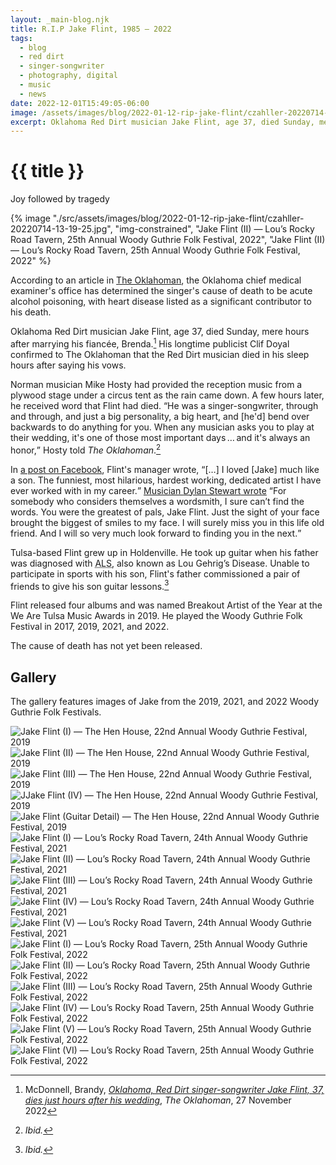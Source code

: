 ```yaml
---
layout: _main-blog.njk
title: R.I.P Jake Flint, 1985‍ ‍–‍ ‍2022
tags: 
  - blog
  - red dirt
  - singer-songwriter
  - photography, digital
  - music
  - news
date: 2022-12-01T15:49:05-06:00
image: /assets/images/blog/2022-01-12-rip-jake-flint/czahller-20220714-13-19-25.jpg
excerpt: Oklahoma Red Dirt musician Jake Flint, age 37, died Sunday, mere hours after marrying his fiancée, Brenda.
---
```

<!-- markdownlint-disable MD025 -->
<hgroup><stack-l>

# {{ title }}

<p>Joy followed by tragedy</p></stack-l></hgroup>
<!-- markdownlint-enable MD025 --><mpb-dialog-img>

{% image "./src/assets/images/blog/2022-01-12-rip-jake-flint/czahller-20220714-13-19-25.jpg", "img-constrained", "Jake Flint (II) — Lou’s Rocky Road Tavern, 25th Annual Woody Guthrie Folk Festival, 2022", "Jake Flint (II) — Lou’s Rocky Road Tavern, 25th Annual Woody Guthrie Folk Festival, 2022" %}</mpb-dialog-img>

<mpb-callout type="note" title="Update">

According to an article in <a href="https://www.oklahoman.com/story/lifestyle/2023/06/22/oklahoma-songwriter-jake-flints-cause-of-death-revealed-in-me-report/70348895007/" target="_blank" rel="external noopener">The Oklahoman</a>, the Oklahoma chief medical examiner's office has determined the singer's cause of death to be acute alcohol poisoning, with heart disease listed as a significant contributor to his death.
</mpb-callout>
<div class="drop-cap">

Oklahoma Red Dirt musician <span class="h-card p-name">Jake Flint</span>, age 37, died <time datetime="2022-27-11">Sunday</time>, mere hours after marrying his fiancée, Brenda.[^1] His longtime publicist Clif Doyal confirmed to The Oklahoman that the Red Dirt musician died in his sleep hours after saying his vows.
</div>

[^1]: <span class="h-card p-name">McDonnell, Brandy</span>, <cite class="short-work"><a href="https://www.usatoday.com/story/entertainment/2022/11/29/jake-flint-death-obit-oklaoma-red-dirt-singer-songwriter-dies-hours-after-wedding/69683252007/" target="_blank" rel="external noopener">Oklahoma, Red Dirt singer-songwriter Jake Flint, 37, dies just hours after his wedding</a></cite>, <cite>The Oklahoman</cite>, <time datetime="2022-27-11">27 November 2022</time>

Norman musician <span class="h-card p-name">Mike Hosty</span> had provided the reception music from a plywood stage under a circus tent as the rain came down. A few hours later, he received word that Flint had died. <q>He was a singer-songwriter, through and through, and just a big personality, a big heart, and [he'd] bend over backwards to do anything for you. When any musician asks you to play at their wedding, it's one of those most important days&thinsp;&hellip;&thinsp;and it's always an honor,</q> Hosty told <cite>The Oklahoman</cite>.[^2]

[^2]: <cite>Ibid.</cite>

In <a href="https://www.facebook.com/photo/?fbid=8734217313255834&set=a.145017645509220" target="_blank" rel="external noopener">a post on Facebook</a>, Flint's manager wrote, <q>[&hellip;] I loved [Jake] much like a son. The funniest, most hilarious, hardest working, dedicated artist I have ever worked with in my career.</q> <a href="https://www.facebook.com/photo/?fbid=6351038078243728&set=a.1141825489165039" target="_blank" rel="external noopener">Musician <span class="h-card p-name">Dylan Stewart</span> wrote</a> <q>For somebody who considers themselves a wordsmith, I sure can’t find the words. You were the greatest of pals, Jake Flint. Just the sight of your face brought the biggest of smiles to my face. I will surely miss you in this life old friend. And I will so very much look forward to finding you in the next.</q>

Tulsa-based Flint grew up in Holdenville. He took up guitar when his father was diagnosed with <abbr title="Amyotrophic lateral sclerosis">ALS</abbr>, also known as <span class="h-card p-name">Lou Gehrig</span>&rsquo;s Disease. Unable to participate in sports with his son, Flint's father commissioned a pair of friends to give his son guitar lessons.[^3]

[^3]: <cite>Ibid.</cite>

Flint released four albums and was named Breakout Artist of the Year at the We Are Tulsa Music Awards in <time datetime="2019">2019</time>. He played the Woody Guthrie Folk Festival in <time datetime="2017-07">2017</time>, <time datetime="2019-07">2019</time>, <time datetime="2021-07">2021</time>, and <time datetime="2022-07">2022</time>.

The cause of death has not yet been released.

## Gallery

The gallery features images of Jake from the <time datetime="2019">2019</time>, <time datetime="2021">2021</time>, and <time datetime="2022">2022</time> Woody Guthrie Folk Festivals.

<mpb-dialog-gallery hint rel cols="8">
  
  ![Jake Flint (I) — The Hen House, 22nd Annual Woody Guthrie Festival, 2019](/assets/images/blog/2022-01-12-rip-jake-flint/czahller-20190713-15-35-28.jpg)
  ![Jake Flint (II) — The Hen House, 22nd Annual Woody Guthrie Festival, 2019](/assets/images/blog/2022-01-12-rip-jake-flint/czahller-20190713-15-36-47.jpg)
  ![Jake Flint (III) — The Hen House, 22nd Annual Woody Guthrie Festival, 2019](/assets/images/blog/2022-01-12-rip-jake-flint/czahller-20190713-15-37-00.jpg)
  ![JJake Flint (IV) — The Hen House, 22nd Annual Woody Guthrie Festival, 2019](/assets/images/blog/2022-01-12-rip-jake-flint/czahller-20190713-15-40-07.jpg)
  ![Jake Flint (Guitar Detail) — The Hen House, 22nd Annual Woody Guthrie Festival, 2019](/assets/images/blog/2022-01-12-rip-jake-flint/czahller-20190713-15-50-55.jpg)
  ![Jake Flint (I) — Lou’s Rocky Road Tavern, 24th Annual Woody Guthrie Festival, 2021](/assets/images/blog/2022-01-12-rip-jake-flint/czahller-20210716-13-02-32.jpg)
  ![Jake Flint (II) — Lou’s Rocky Road Tavern, 24th Annual Woody Guthrie Festival, 2021](/assets/images/blog/2022-01-12-rip-jake-flint/czahller-20210716-13-02-54.jpg)
  ![Jake Flint (III) — Lou’s Rocky Road Tavern, 24th Annual Woody Guthrie Festival, 2021](/assets/images/blog/2022-01-12-rip-jake-flint/czahller-20210716-13-03-10.jpg)
  ![Jake Flint (IV) — Lou’s Rocky Road Tavern, 24th Annual Woody Guthrie Festival, 2021](/assets/images/blog/2022-01-12-rip-jake-flint/czahller-20210716-13-03-28.jpg)
  ![Jake Flint (V) — Lou’s Rocky Road Tavern, 24th Annual Woody Guthrie Festival, 2021](/assets/images/blog/2022-01-12-rip-jake-flint/czahller-20210716-13-36-13.jpg)
  ![Jake Flint (I) — Lou’s Rocky Road Tavern, 25th Annual Woody Guthrie Folk Festival, 2022](/assets/images/blog/2022-01-12-rip-jake-flint/czahller-20220714-13-18-19.jpg)
  ![Jake Flint (II) — Lou’s Rocky Road Tavern, 25th Annual Woody Guthrie Folk Festival, 2022](/assets/images/blog/2022-01-12-rip-jake-flint/czahller-20220714-13-19-07.jpg)
  ![Jake Flint (III) — Lou’s Rocky Road Tavern, 25th Annual Woody Guthrie Folk Festival, 2022](/assets/images/blog/2022-01-12-rip-jake-flint/czahller-20220714-13-19-21.jpg)
  ![Jake Flint (IV) — Lou’s Rocky Road Tavern, 25th Annual Woody Guthrie Folk Festival, 2022](/assets/images/blog/2022-01-12-rip-jake-flint/czahller-20220714-13-19-25.jpg)
  ![Jake Flint (V) — Lou’s Rocky Road Tavern, 25th Annual Woody Guthrie Folk Festival, 2022](/assets/images/blog/2022-01-12-rip-jake-flint/czahller-20220714-13-22-58.jpg)
  ![Jake Flint (VI) — Lou’s Rocky Road Tavern, 25th Annual Woody Guthrie Folk Festival, 2022](/assets/images/blog/2022-01-12-rip-jake-flint/czahller-20220714-13-24-16.jpg)
  
</mpb-dialog-gallery>
